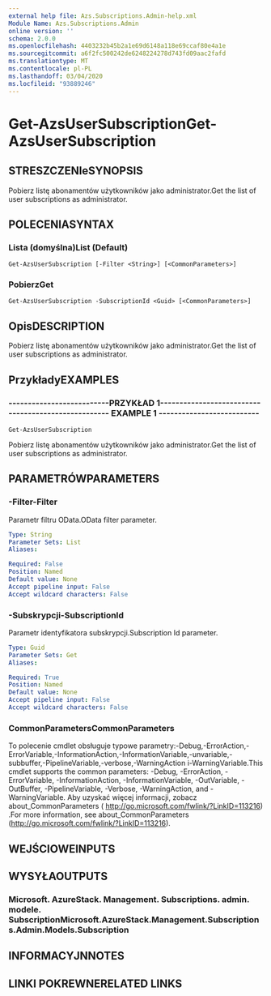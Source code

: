 ```yaml
---
external help file: Azs.Subscriptions.Admin-help.xml
Module Name: Azs.Subscriptions.Admin
online version: ''
schema: 2.0.0
ms.openlocfilehash: 4403232b45b2a1e69d6148a118e69ccaf80e4a1e
ms.sourcegitcommit: a6f2fc500242de6248224278d743fd09aac2fafd
ms.translationtype: MT
ms.contentlocale: pl-PL
ms.lasthandoff: 03/04/2020
ms.locfileid: "93889246"
---
```

# <span data-ttu-id="d2c14-101">Get-AzsUserSubscription</span><span class="sxs-lookup"><span data-stu-id="d2c14-101">Get-AzsUserSubscription</span></span>

## <span data-ttu-id="d2c14-102">STRESZCZENIe</span><span class="sxs-lookup"><span data-stu-id="d2c14-102">SYNOPSIS</span></span>
<span data-ttu-id="d2c14-103">Pobierz listę abonamentów użytkowników jako administrator.</span><span class="sxs-lookup"><span data-stu-id="d2c14-103">Get the list of user subscriptions as administrator.</span></span>

## <span data-ttu-id="d2c14-104">POLECENIA</span><span class="sxs-lookup"><span data-stu-id="d2c14-104">SYNTAX</span></span>

### <span data-ttu-id="d2c14-105">Lista (domyślna)</span><span class="sxs-lookup"><span data-stu-id="d2c14-105">List (Default)</span></span>
```
Get-AzsUserSubscription [-Filter <String>] [<CommonParameters>]
```

### <span data-ttu-id="d2c14-106">Pobierz</span><span class="sxs-lookup"><span data-stu-id="d2c14-106">Get</span></span>
```
Get-AzsUserSubscription -SubscriptionId <Guid> [<CommonParameters>]
```

## <span data-ttu-id="d2c14-107">Opis</span><span class="sxs-lookup"><span data-stu-id="d2c14-107">DESCRIPTION</span></span>
<span data-ttu-id="d2c14-108">Pobierz listę abonamentów użytkowników jako administrator.</span><span class="sxs-lookup"><span data-stu-id="d2c14-108">Get the list of user subscriptions as administrator.</span></span>

## <span data-ttu-id="d2c14-109">Przykłady</span><span class="sxs-lookup"><span data-stu-id="d2c14-109">EXAMPLES</span></span>

### <span data-ttu-id="d2c14-110">--------------------------PRZYKŁAD 1--------------------------</span><span class="sxs-lookup"><span data-stu-id="d2c14-110">-------------------------- EXAMPLE 1 --------------------------</span></span>
```
Get-AzsUserSubscription
```

<span data-ttu-id="d2c14-111">Pobierz listę abonamentów użytkowników jako administrator.</span><span class="sxs-lookup"><span data-stu-id="d2c14-111">Get the list of user subscriptions as administrator.</span></span>

## <span data-ttu-id="d2c14-112">PARAMETRÓW</span><span class="sxs-lookup"><span data-stu-id="d2c14-112">PARAMETERS</span></span>

### <span data-ttu-id="d2c14-113">-Filter</span><span class="sxs-lookup"><span data-stu-id="d2c14-113">-Filter</span></span>
<span data-ttu-id="d2c14-114">Parametr filtru OData.</span><span class="sxs-lookup"><span data-stu-id="d2c14-114">OData filter parameter.</span></span>

```yaml
Type: String
Parameter Sets: List
Aliases: 

Required: False
Position: Named
Default value: None
Accept pipeline input: False
Accept wildcard characters: False
```

### <span data-ttu-id="d2c14-115">-Subskrypcji</span><span class="sxs-lookup"><span data-stu-id="d2c14-115">-SubscriptionId</span></span>
<span data-ttu-id="d2c14-116">Parametr identyfikatora subskrypcji.</span><span class="sxs-lookup"><span data-stu-id="d2c14-116">Subscription Id parameter.</span></span>

```yaml
Type: Guid
Parameter Sets: Get
Aliases: 

Required: True
Position: Named
Default value: None
Accept pipeline input: False
Accept wildcard characters: False
```

### <span data-ttu-id="d2c14-117">CommonParameters</span><span class="sxs-lookup"><span data-stu-id="d2c14-117">CommonParameters</span></span>
<span data-ttu-id="d2c14-118">To polecenie cmdlet obsługuje typowe parametry:-Debug,-ErrorAction,-ErrorVariable,-InformationAction,-InformationVariable,-unvariable,-subbuffer,-PipelineVariable,-verbose,-WarningAction i-WarningVariable.</span><span class="sxs-lookup"><span data-stu-id="d2c14-118">This cmdlet supports the common parameters: -Debug, -ErrorAction, -ErrorVariable, -InformationAction, -InformationVariable, -OutVariable, -OutBuffer, -PipelineVariable, -Verbose, -WarningAction, and -WarningVariable.</span></span> <span data-ttu-id="d2c14-119">Aby uzyskać więcej informacji, zobacz about_CommonParameters ( http://go.microsoft.com/fwlink/?LinkID=113216) .</span><span class="sxs-lookup"><span data-stu-id="d2c14-119">For more information, see about_CommonParameters (http://go.microsoft.com/fwlink/?LinkID=113216).</span></span>

## <span data-ttu-id="d2c14-120">WEJŚCIOWE</span><span class="sxs-lookup"><span data-stu-id="d2c14-120">INPUTS</span></span>

## <span data-ttu-id="d2c14-121">WYSYŁA</span><span class="sxs-lookup"><span data-stu-id="d2c14-121">OUTPUTS</span></span>

### <span data-ttu-id="d2c14-122">Microsoft. AzureStack. Management. Subscriptions. admin. modele. Subscription</span><span class="sxs-lookup"><span data-stu-id="d2c14-122">Microsoft.AzureStack.Management.Subscriptions.Admin.Models.Subscription</span></span>

## <span data-ttu-id="d2c14-123">INFORMACYJN</span><span class="sxs-lookup"><span data-stu-id="d2c14-123">NOTES</span></span>

## <span data-ttu-id="d2c14-124">LINKI POKREWNE</span><span class="sxs-lookup"><span data-stu-id="d2c14-124">RELATED LINKS</span></span>

